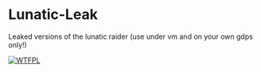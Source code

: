 # Lunatic-Leak
Leaked versions of the lunatic raider (use under vm and on your own gdps only!)

<a href="http://www.wtfpl.net/"><img
       src="http://www.wtfpl.net/wp-content/uploads/2012/12/wtfpl-badge-1.png"
        alt="WTFPL" /></a>
